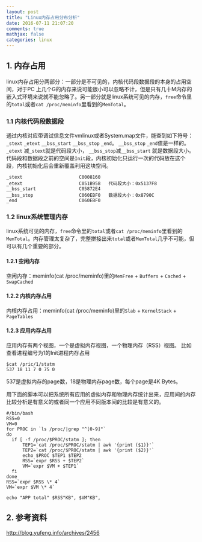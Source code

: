 ```yaml
---
layout: post
title: "Linux内存占用分布分析"
date: 2016-07-11 21:07:20
comments: true
mathjax: false
categories: linux
---
```


## 1. 内存占用

linux内存占用分两部分：一部分是不可见的，内核代码段数据段的本身的占用空间，对于PC 上几个G的内存来说可能很小可以忽略不计，但是只有几十M内存的嵌入式环境来说就不能忽略了。另一部分就是linux系统可见的内存，`free`命令里的`total`或者`cat /proc/meminfo`里看到的`MemTotal`。

<!--more-->

### 1.1 内核代码段数据段
通过内核对应带调试信息文件vmlinux或者System.map文件，能查到如下符号：`_stext` `_etext`  `__bss_start`  `__bss_stop` `_end`。   `__bss_stop` `_end`值是一样的。`_etext` 减`_stext`就是代码段大小，  `__bss_stop`减`__bss_start` 就是数据段大小。代码段和数据段之前的空间是`Init`段，内核初始化只运行一次的代码放在这个段，内核初始化后会重新覆盖利用这块空间。

```
_stext                     C0008160
_etext                     C051B958   代码段大小：0x5137F8 
__bss_start                C05872E4
__bss_stop                 C060EBF0   数据段大小：0x8790C 
_end                       C060EBF0 
```

### 1.2 linux系统管理内存

linux系统可见的内存，`free`命令里的`total`或者`cat /proc/meminfo`里看到的`MemTotal`。内存管理太复杂了，完整拼接出来`total`或者`MemTotal`几乎不可能，但可以有几个重要的部分。

#### 1.2.1 空闲内存

空闲内存：meminfo(cat /proc/meminfo)里的`MemFree` + `Buffers` + `Cached` + `SwapCached`

#### 1.2.2 内核内存占用

内核内存占用：meminfo(cat /proc/meminfo)里的`Slab` + `KernelStack` + `PageTables`

#### 1.2.3 应用内存占用

应用内存有两个视图，一个是虚拟内存视图，一个物理内存（RSS）视图。
比如查看进程编号为1的Init进程内存占用

```
$cat /pric/1/statm
537 18 11 7 0 75 0
```

537是虚拟内存的page数，18是物理内存page数，每个page是4K Bytes。

用下面的脚本可以把系统所有应用的虚拟内存和物理内存统计出来，应用间的内存比较分析是有意义的或者同一个应用不同版本间的比较是有意义的。

```
#/bin/bash
RSS=0
VM=0
for PROC in `ls /proc/|grep "^[0-9]"`
do
  if [ -f /proc/$PROC/statm ]; then
      TEP1=`cat /proc/$PROC/statm | awk '{print ($1)}'`
      TEP2=`cat /proc/$PROC/statm | awk '{print ($2)}'`
      echo $PROC $TEP1 $TEP2
      RSS=`expr $RSS + $TEP2`
      VM=`expr $VM + $TEP1`
  fi
done
RSS=`expr $RSS \* 4`
VM=`expr $VM \* 4`

echo "APP total" $RSS"KB", $VM"KB",
```

## 2. 参考资料

http://blog.yufeng.info/archives/2456
